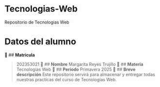 # Tecnologias-Web
Repositorio de Tecnologias Web
# **Datos del alumno**
:paperclip: ## **Matricula**
> 202353021
:paperclip: ## **Nombre**
> Margarita Reyes Trujillo
:paperclip: ## **Materia** 
> Tecnologías Web
:paperclip: ## **Periodo**
>  Primavera 2025
:paperclip: ## **Breve descripción**
> Este repositorio servirá para almacenar y entregar todas nuestras practicas del curso de Tecnologías Web.
